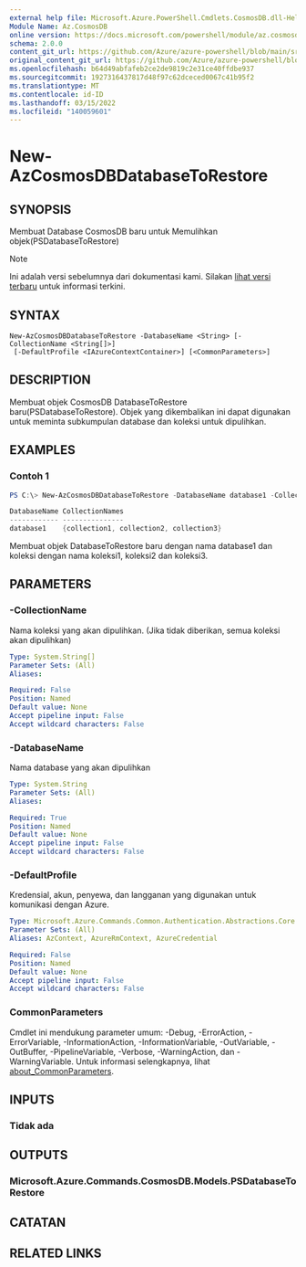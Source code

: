 ```yaml
---
external help file: Microsoft.Azure.PowerShell.Cmdlets.CosmosDB.dll-Help.xml
Module Name: Az.CosmosDB
online version: https://docs.microsoft.com/powershell/module/az.cosmosdb/new-azcosmosdbdatabasetorestore
schema: 2.0.0
content_git_url: https://github.com/Azure/azure-powershell/blob/main/src/CosmosDB/CosmosDB/help/New-AzCosmosDBDatabaseToRestore.md
original_content_git_url: https://github.com/Azure/azure-powershell/blob/main/src/CosmosDB/CosmosDB/help/New-AzCosmosDBDatabaseToRestore.md
ms.openlocfilehash: b64d49abfafeb2ce2de9819c2e31ce40ffdbe937
ms.sourcegitcommit: 1927316437817d48f97c62dceced0067c41b95f2
ms.translationtype: MT
ms.contentlocale: id-ID
ms.lasthandoff: 03/15/2022
ms.locfileid: "140059601"
---
```

# New-AzCosmosDBDatabaseToRestore

## SYNOPSIS
Membuat Database CosmosDB baru untuk Memulihkan objek(PSDatabaseToRestore)

> [!NOTE]
>Ini adalah versi sebelumnya dari dokumentasi kami. Silakan [lihat versi terbaru](/powershell/module/az.cosmosdb/new-azcosmosdbdatabasetorestore) untuk informasi terkini.

## SYNTAX

```
New-AzCosmosDBDatabaseToRestore -DatabaseName <String> [-CollectionName <String[]>]
 [-DefaultProfile <IAzureContextContainer>] [<CommonParameters>]
```

## DESCRIPTION
Membuat objek CosmosDB DatabaseToRestore baru(PSDatabaseToRestore). Objek yang dikembalikan ini dapat digunakan untuk meminta subkumpulan database dan koleksi untuk dipulihkan.

## EXAMPLES

### Contoh 1
```powershell
PS C:\> New-AzCosmosDBDatabaseToRestore -DatabaseName database1 -CollectionName collection1,collection2,collection3

DatabaseName CollectionNames
------------ ---------------
database1    {collection1, collection2, collection3}
```

Membuat objek DatabaseToRestore baru dengan nama database1 dan koleksi dengan nama koleksi1, koleksi2 dan koleksi3.

## PARAMETERS

### -CollectionName
Nama koleksi yang akan dipulihkan.
(Jika tidak diberikan, semua koleksi akan dipulihkan)

```yaml
Type: System.String[]
Parameter Sets: (All)
Aliases:

Required: False
Position: Named
Default value: None
Accept pipeline input: False
Accept wildcard characters: False
```

### -DatabaseName
Nama database yang akan dipulihkan

```yaml
Type: System.String
Parameter Sets: (All)
Aliases:

Required: True
Position: Named
Default value: None
Accept pipeline input: False
Accept wildcard characters: False
```

### -DefaultProfile
Kredensial, akun, penyewa, dan langganan yang digunakan untuk komunikasi dengan Azure.

```yaml
Type: Microsoft.Azure.Commands.Common.Authentication.Abstractions.Core.IAzureContextContainer
Parameter Sets: (All)
Aliases: AzContext, AzureRmContext, AzureCredential

Required: False
Position: Named
Default value: None
Accept pipeline input: False
Accept wildcard characters: False
```

### CommonParameters
Cmdlet ini mendukung parameter umum: -Debug, -ErrorAction, -ErrorVariable, -InformationAction, -InformationVariable, -OutVariable, -OutBuffer, -PipelineVariable, -Verbose, -WarningAction, dan -WarningVariable. Untuk informasi selengkapnya, lihat [about_CommonParameters](http://go.microsoft.com/fwlink/?LinkID=113216).

## INPUTS

### Tidak ada

## OUTPUTS

### Microsoft.Azure.Commands.CosmosDB.Models.PSDatabaseToRestore

## CATATAN

## RELATED LINKS
